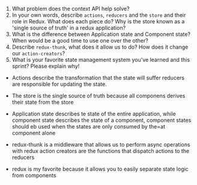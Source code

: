 1. What problem does the context API help solve?
1. In your own words, describe `actions`, `reducers` and the `store` and their role in Redux. What does each piece do? Why is the store known as a 'single source of truth' in a redux application?
1. What is the difference between Application state and Component state? When would be a good time to use one over the other?
1. Describe `redux-thunk`, what does it allow us to do? How does it change our `action-creators`?
1. What is your favorite state management system you've learned and this sprint? Please explain why!

- Actions describe the transformation that the state will suffer
  reducers are responsible for updating the state.
- The store is the single source of truth because all componens derives their state from     the store

- Application state describes te state of the entire application, while component state      describes the state of a component, component states should eb used when the states are    only consumed by the=at component alone

- redux-thunk is a middleware that allows us to perform async operations with redux
  action creators are the functions that dispatch actions to the reducers

- redux is my favorite because it allows you to easily separate state logic from components
